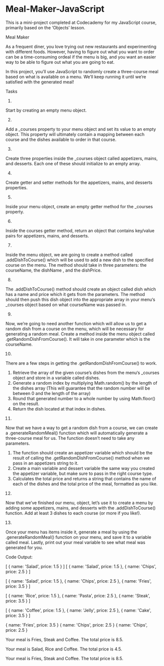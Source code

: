 # Meal-Maker-JavaScript

This is a mini-project completed at Codecademy for my JavaScript course, primarily based on the ‘Objects’ lesson.


Meal Maker

As a frequent diner, you love trying out new restaurants and experimenting with different foods. However, having to figure out what you want to order can be a time-consuming ordeal if the menu is big, and you want an easier way to be able to figure out what you are going to eat.

In this project, you’ll use JavaScript to randomly create a three-course meal based on what is available on a menu. We’ll keep running it until we’re satisfied with the generated meal!


Tasks

1)
Start by creating an empty menu object.

2)
Add a _courses property to your menu object and set its value to an empty object. This property will ultimately contain a mapping between each course and the dishes available to order in that course.

3)
Create three properties inside the _courses object called appetizers, mains, and desserts. Each one of these should initialize to an empty array.

4)
Create getter and setter methods for the appetizers, mains, and desserts properties.

5)
Inside your menu object, create an empty getter method for the _courses property.

6)
Inside the courses getter method, return an object that contains key/value pairs for appetizers, mains, and desserts.

7)
Inside the menu object, we are going to create a method called .addDishToCourse() which will be used to add a new dish to the specified course on the menu.
The method should take in three parameters: the courseName, the dishName , and the dishPrice.

8)
The .addDishToCourse() method should create an object called dish which has a name and price which it gets from the parameters.
The method should then push this dish object into the appropriate array in your menu‘s _courses object based on what courseName was passed in.

9)
Now, we’re going to need another function which will allow us to get a random dish from a course on the menu, which will be necessary for generating a random meal.
Create a method inside the menu object called .getRandomDishFromCourse(). It will take in one parameter which is the courseName.

10)
There are a few steps in getting the .getRandomDishFromCourse() to work.

1.	Retrieve the array of the given course’s dishes from the menu‘s _courses object and store in a variable called dishes.
2.	Generate a random index by multiplying Math.random() by the length of the dishes array (This will guarantee that the random number will be between 0 and the length of the array)
3.	Round that generated number to a whole number by using Math.floor() on the result.
4.	Return the dish located at that index in dishes.

11)
Now that we have a way to get a random dish from a course, we can create a .generateRandomMeal() function which will automatically generate a three-course meal for us. The function doesn’t need to take any parameters.

1.	The function should create an appetizer variable which should be the result of calling the .getRandomDishFromCourse() method when we pass in an appetizers string to it.
2.	Create a main variable and dessert variable the same way you created the appetizer variable, but make sure to pass in the right course type.
3.	Calculates the total price and returns a string that contains the name of each of the dishes and the total price of the meal, formatted as you like.

12)
Now that we’ve finished our menu, object, let’s use it to create a menu by adding some appetizers, mains, and desserts with the .addDishToCourse() function. Add at least 3 dishes to each course (or more if you like!).

13)
Once your menu has items inside it, generate a meal by using the .generateRandomMeal() function on your menu, and save it to a variable called meal. Lastly, print out your meal variable to see what meal was generated for you.

Code Output:

[ { name: 'Salad', price: 1.5 } ]
[ { name: 'Salad', price: 1.5 }, { name: 'Chips', price: 2.5 } ]

 [ { name: 'Salad', price: 1.5 },
  { name: 'Chips', price: 2.5 },
  { name: 'Fries', price: 3.5 } ]

 [ { name: 'Rice', price: 1.5 },
  { name: 'Pasta', price: 2.5 },
  { name: 'Steak', price: 3.5 } ]

 [ { name: 'Coffee', price: 1.5 },
  { name: 'Jelly', price: 2.5 },
  { name: 'Cake', price: 3.5 } ]


{ name: 'Fries', price: 3.5 }
{ name: 'Chips', price: 2.5 }
{ name: 'Chips', price: 2.5 }

 Your meal is Fries, Steak and Coffee. The total price is 8.5.

 Your meal is Salad, Rice and Coffee. The total price is 4.5.

 Your meal is Fries, Steak and Coffee. The total price is 8.5.
 
